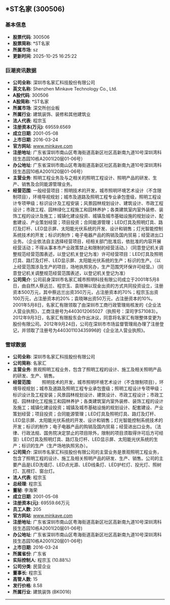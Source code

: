 ## *ST名家 (300506)

### 基本信息

- **股票代码**: 300506
- **股票简称**: *ST名家
- **所属市场**: sz
- **更新时间**: 2025-10-25 16:25:22

### 巨潮资讯数据

- **公司全称**: 深圳市名家汇科技股份有限公司
- **英文名称**: Shenzhen Minkave Technology Co., Ltd.
- **A股代码**: 300506
- **A股简称**: *ST名家
- **所属市场**: 深交所创业板
- **所属行业**: 建筑装饰、装修和其他建筑业
- **法人代表**: 程宗玉
- **注册资本(万元)**: 69559.6569
- **成立日期**: 2001-05-08
- **上市日期**: 2016-03-24
- **官方网站**: www.minkave.com
- **注册地址**: 广东省深圳市南山区粤海街道高新区社区高新南九道10号深圳湾科技生态园10栋A2001(20层01-06号）
- **办公地址**: 广东省深圳市南山区粤海街道高新区社区高新南九道10号深圳湾科技生态园10栋A2001(20层01-06号）
- **主营业务**: 照明工程业务及与之相关的照明工程设计、照明产品的研发、生产、销售及合同能源管理业务。
- **经营范围**: 一般经营项目：照明技术的开发，城市照明环境艺术设计（不含限制项目），环境导视规划；城市及道路及照明工程专业承包壹级，照明工程设计专项甲级；标识设计及工程安装；风景园林规划设计、建筑设计、市政工程设计；市政工程、园林绿化工程施工和园林养护；各类建筑室内室外装修、装饰工程的设计及施工；城镇化建设投资、城镇及城市基础设施的规划设计、配套建设、产业策划经营；项目投资；合同能源管理；LED灯具及照明灯具、路灯及灯杆、LED显示屏、太阳能光伏系统的开发、设计和销售；灯光智能控制系统技术的开发；标识的制作；电子电器产品的购销及国内贸易；经营进出口业务。（企业依法自主选择经营项目，经相关部门批准后，依批准的内容开展经营活动；不得从事本市产业政策禁止和限制的经营活动。）（同意登记机关调整规范经营范围表述，以登记机关登记为准）许可经营项目：LED灯具及照明灯具、路灯及灯杆、LED显示屏、太阳能光伏系统的生产；标识的生产。（以上经营范围涉及生产的项目，场地执照另办，生产范围凭环保许可经营。）（同意登记机关调整规范经营范围表述，以登记机关登记为准）
- **公司简介**: 公司前身深圳市名家汇城市照明科技有限公司成立于2001年5月8日，由自然人蔡远兰、程宗玉、袁晓琳以现金出资的方式共同投资设立，注册资本500万元，其中蔡远兰出资350万元，占注册资本的70%；程宗玉出资100万元，占注册资本的20%；袁晓琳出资50万元，占注册资本的10%。2001年5月8日，名家汇有限领取了由深圳市工商行政管理局核发的《企业法人营业执照》，工商注册号为4403012065027（执照号：深司字S71083）。2012年9月3日，名家汇有限股东会作出决议，同意将名家汇有限整体变更为股份有限公司。2012年9月24日，公司在深圳市市场监督管理局办理了注册登记，并领取了注册号为440301103435996的《企业法人营业执照》。

### 雪球数据

- **公司全称**: 深圳市名家汇科技股份有限公司
- **公司简称**: 名家汇
- **主营业务**: 景观照明工程业务，包含了照明工程的设计、施工及相关照明产品的研发、生产、销售。
- **经营范围**: 　　照明技术的开发，城市照明环境艺术设计（不含限制项目），环境导视规划；城市及道路及照明工程专业承包壹级；照明工程设计专项甲级；标识设计及工程安装；风景园林规划设计、建筑设计、市政工程设计；市政工程、园林绿化工程施工和园林养护；各类建筑室内室外装修、装饰工程的设计及施工；城镇化建设投资；城镇及城市基础设施的规划设计、配套建设、产业策划经营；项目投资；合同能源管理；LED灯具及照明灯具、路灯及灯杆、LED显示屏、太阳能光伏系统的开发、设计和销售；灯光智能控制系统技术的开发；标识的制作；电子电器产品的购销及国内贸易；经营进出口业务。（法律、行政法规、国务院决定禁止的项目除外，限制的项目须取得许可后方可经营）LED灯具及照明灯具、路灯及灯杆、LED显示屏、太阳能光伏系统的生产；标识的生产（生产场地执照另办）。
- **公司简介**: 深圳市名家汇科技股份有限公司的主营业务是景观照明工程业务，包含了照明工程的设计、施工及相关照明产品的研发、生产、销售。公司的主要产品是LED洗墙灯、LED点光源、LED线条灯、LED护栏灯、投光灯、照树灯、瓦楞灯、窗台灯。
- **法人代表**: 程宗玉
- **总经理**: 程宗玉
- **董秘**: 李海荣
- **成立日期**: 2001-05-08
- **注册资本(元)**: 69559.66万元
- **员工人数**: 205
- **官方网站**: www.minkave.com
- **注册地址**: 广东省深圳市南山区粤海街道高新区社区高新南九道10号深圳湾科技生态园10栋A2001(20层01-06号)
- **办公地址**: 广东省深圳市南山区粤海街道高新区社区高新南九道10号深圳湾科技生态园10栋A2001(20层01-06号)
- **上市日期**: 2016-03-24
- **所属省份**: 广东省
- **实际控制人**: 程宗玉 (10.88%)
- **公司分类**: 民营企业
- **董事长**: 程宗玉
- **高管人数**: 15
- **发行价格**: 8.58
- **所属行业**: 建筑装饰 (BK0016)

---